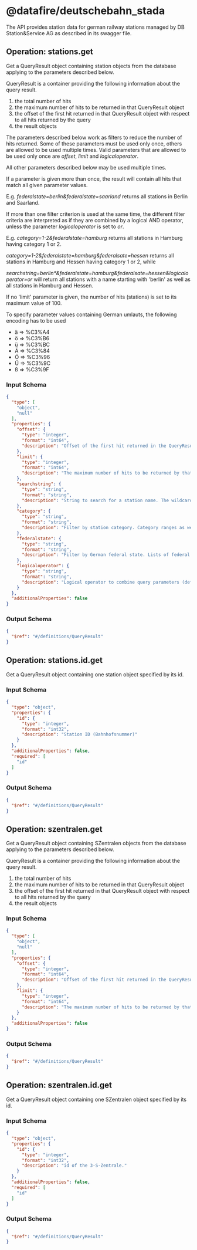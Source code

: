 # @datafire/deutschebahn_stada
The API provides station data for german railway stations managed by DB Station&Service AG as described in its swagger file.

## Operation: stations.get
Get a QueryResult object containing station objects from the database applying to the parameters described below. 

QueryResult is a container providing the following information about the query result.
  1. the total number of hits
  2. the maximum number of hits to be returned in that QueryResult object
  3. the offset of the first hit returned in that QueryResult object with respect to all hits returned by the query
  4. the result objects
  
The parameters described below work as filters to reduce the number of hits returned. Some of these parameters must be used only once, others are allowed to be used multiple times. Valid parameters that are allowed to be used only once are _offset_, _limit_ and _logicaloperator_. 

All other parameters described below may be used multiple times.

If a parameter is given more than once, the result will contain all hits that match all given parameter values.

E.g. _federalstate=berlin&federalstate=saarland_ returns all stations in Berlin and Saarland.

If more than one filter criterion is used at the same time, the different filter criteria are interpreted as if they are combined by a logical AND operator, unless the parameter _logicaloperator_ is set to _or_.

E.g. _category=1-2&federalstate=hamburg_ returns all stations in Hamburg having category 1 or 2.

_category=1-2&federalstate=hamburg&federalsate=hessen_ returns all stations in Hamburg and Hessen having category 1 or 2, while

_searchstring=berlin*&federalstate=hamburg&federalsate=hessen&logicaloperator=or_ will return all stations with a name starting with 'berlin' as well as all stations in Hamburg and Hessen.

If no 'limit' parameter is given, the number of hits (stations) is set to its maximum value of 100.

To specify parameter values containing German umlauts, the following encoding has to be used
  * ä  => %C3%A4
  * ö  => %C3%B6
  * ü  => %C3%BC
  * Ä  => %C3%84
  * Ö  => %C3%96
  * Ü  => %C3%9C
  * ß  => %C3%9F


### Input Schema
```json
{
  "type": [
    "object",
    "null"
  ],
  "properties": {
    "offset": {
      "type": "integer",
      "format": "int64",
      "description": "Offset of the first hit returned in the QueryResult object with respect to all hits returned by the query. If this parameter is omitted, it will be set to 0 internally."
    },
    "limit": {
      "type": "integer",
      "format": "int64",
      "description": "The maximum number of hits to be returned by that query. If 'limit' is set greater than 100, it will be reset to 100 internally and only 100 hits will be returned."
    },
    "searchstring": {
      "type": "string",
      "format": "string",
      "description": "String to search for a station name. The wildcards * (indicating an arbitrary number of characters) and ? (indicating one single character) can be used in the search pattern. A comma separated list of station names is also supported (e.g. searchstring=hamburg*,berlin*)."
    },
    "category": {
      "type": "string",
      "format": "string",
      "description": "Filter by station category. Category ranges as well as lists of categories are also supported (e.g. category=2-4 or category=1,3-5). The category must be between 1 and 7, otherwise a parameter exception is returned."
    },
    "federalstate": {
      "type": "string",
      "format": "string",
      "description": "Filter by German federal state. Lists of federal states are also supported (e.g. federalstate=bayern,hamburg). Wildcards are not allowed here."
    },
    "logicaloperator": {
      "type": "string",
      "format": "string",
      "description": "Logical operator to combine query parameters (default=AND). See above for further details.  Allowed values: or, and"
    }
  },
  "additionalProperties": false
}
```
### Output Schema
```json
{
  "$ref": "#/definitions/QueryResult"
}
```
## Operation: stations.id.get
Get a QueryResult object containing one station object specified by its id.

### Input Schema
```json
{
  "type": "object",
  "properties": {
    "id": {
      "type": "integer",
      "format": "int32",
      "description": "Station ID (Bahnhofsnummer)"
    }
  },
  "additionalProperties": false,
  "required": [
    "id"
  ]
}
```
### Output Schema
```json
{
  "$ref": "#/definitions/QueryResult"
}
```
## Operation: szentralen.get
Get a QueryResult object containing SZentralen objects from the database applying to the parameters described below. 

QueryResult is a container providing the following information about the query result.
  1. the total number of hits
  2. the maximum number of hits to be returned in that QueryResult object
  3. the offset of the first hit returned in that QueryResult object with respect to all hits returned by the query
  4. the result objects


### Input Schema
```json
{
  "type": [
    "object",
    "null"
  ],
  "properties": {
    "offset": {
      "type": "integer",
      "format": "int64",
      "description": "Offset of the first hit returned in the QueryResult object with respect to all hits returned by the query. If this parameter is omitted, it will be set to 0 internally."
    },
    "limit": {
      "type": "integer",
      "format": "int64",
      "description": "The maximum number of hits to be returned by that query. If 'limit' is set greater than 100, it will be reset to 100 internally and only 100 hits will be returned."
    }
  },
  "additionalProperties": false
}
```
### Output Schema
```json
{
  "$ref": "#/definitions/QueryResult"
}
```
## Operation: szentralen.id.get
Get a QueryResult object containing one SZentralen object specified by its id. 

### Input Schema
```json
{
  "type": "object",
  "properties": {
    "id": {
      "type": "integer",
      "format": "int32",
      "description": "id of the 3-S-Zentrale."
    }
  },
  "additionalProperties": false,
  "required": [
    "id"
  ]
}
```
### Output Schema
```json
{
  "$ref": "#/definitions/QueryResult"
}
```

